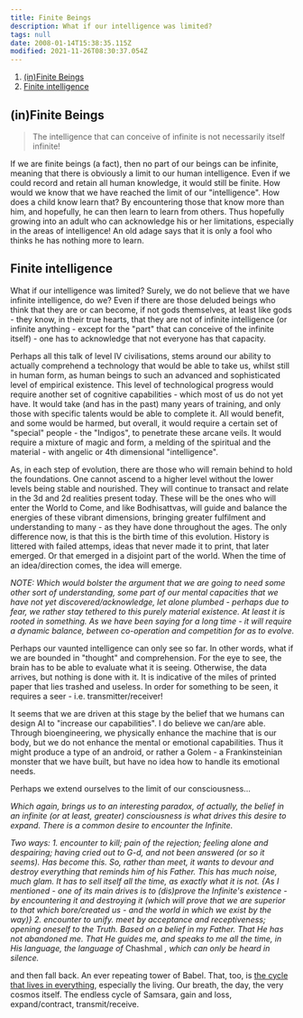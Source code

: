 ```yaml
---
title: Finite Beings
description: What if our intelligence was limited?
tags: null
date: 2008-01-14T15:38:35.115Z
modified: 2021-11-26T08:30:37.054Z
---
```


1. [(in)Finite Beings](#infinite-beings)
2. [Finite intelligence](#finite-intelligence)

## (in)Finite Beings

> The intelligence that can conceive of infinite is not necessarily itself infinite!

If we are finite beings (a fact), then no part of our beings can be infinite, meaning that there is obviously a limit to our human intelligence. Even if we could record and retain all human knowledge, it would still be finite. How would we know that we have reached the limit of our "intelligence". How does a child know learn that? By encountering those that know more than him, and hopefully, he can then learn to learn from others. Thus hopefully growing into an adult who can acknowledge his or her limitations, especially in the areas of intelligence! An old adage says that it is only a fool who thinks he has nothing more to learn.

## Finite intelligence

What if our intelligence was limited? Surely, we do not believe that we have infinite intelligence, do we? Even if there are those deluded beings who think that they are or can become, if not gods themselves, at least like gods - they know, in their true hearts, that they are not of infinite intelligence (or infinite anything - except for the "part" that can conceive of the infinite itself) - one has to acknowledge that not everyone has that capacity.

Perhaps all this talk of level IV civilisations, stems around our ability to actually comprehend a technology that would be able to take us, whilst still in human form, as human beings to such an advanced and sophisticated level of empirical existence. This level of technological progress would require another set of cognitive capabilities - which most of us do not yet have. It would take (and has in the past) many years of training, and only those with specific talents would be able to complete it. All would benefit, and some would be harmed, but overall, it would require a certain set of "special" people - the "Indigos", to penetrate these arcane veils. It would require a mixture of magic and form, a melding of the spiritual and the material - with angelic or 4th dimensional "intelligence".

As, in each step of evolution, there are those who will remain behind to hold the foundations. One cannot ascend to a higher level without the lower levels being stable and nourished. They will continue to transact and relate in the 3d and 2d realities present today. These will be the ones who will enter the World to Come, and like Bodhisattvas, will guide and balance the energies of these vibrant dimensions, bringing greater fulfilment and understanding to many - as they have done throughout the ages. The only difference now, is that this is the birth time of this evolution. History is littered with failed attemps, ideas that never made it to print, that later emerged. Or that emerged in a disjoint part of the world. When the time of an idea/direction comes, the idea will emerge.

_NOTE: Which would bolster the argument that we are going to need some other sort of understanding, some part of our mental capacities that we have not yet discovered/acknowledge, let alone plumbed - perhaps due to fear, we rather stay tethered to this purely material existence. At least it is rooted in something. As we have been saying for a long time - it will require a dynamic balance, between co-operation and competition for as to evolve._

Perhaps our vaunted intelligence can only see so far. In other words, what if we are bounded in "thought" and comprehension. For the eye to see, the brain has to be able to evaluate what it is seeing. Otherwise, the data arrives, but nothing is done with it. It is indicative of the miles of printed paper that lies trashed and useless. In order for something to be seen, it requires a seer - i.e. transmitter/receiver!

It seems that we are driven at this stage by the belief that we humans can design AI to "increase our capabilities". I do believe we can/are able. Through bioengineering, we physically enhance the machine that is our body, but we do not enhance the mental or emotional capabilities. Thus it might produce a type of an android, or rather a Golem - a Frankinsteinian monster that we have built, but have no idea how to handle its emotional needs.

Perhaps we extend ourselves to the limit of our consciousness...

_Which again, brings us to an interesting paradox, of actually, the belief in an infinite (or at least, greater) consciousness is what drives this desire to expand. There is a common desire to encounter the Infinite._

_Two ways:_
_1. encounter to kill; pain of the rejection; feeling alone and despairing; having cried out to G-d, and not been answered (or so it seems). Has become this. So, rather than meet, it wants to devour and destroy everything that reminds him of his Father. This has much noise, much glam. It has to sell itself all the time, as exactly what it is not._
_{As I mentioned - one of its main drives is to (dis)prove the Infinite's existence - by encountering it and destroying it (which will prove that we are superior to that which bore/created us - and the world in which we exist by the way)}_
_2. encounter to unify. meet by acceptance and receptiveness; opening oneself to the Truth. Based on a belief in my Father. That He has not abandoned me. That He guides me, and speaks to me all the time, in His language, the language of_ Chashmal _, which can only be heard in silence._

and then fall back. An ever repeating tower of Babel. That, too, is [the cycle that lives in everything](oroborus.html), especially the living. Our breath, the day, the very cosmos itself. The endless cycle of Samsara, gain and loss, expand/contract, transmit/receive.
